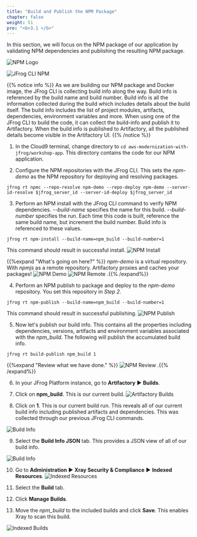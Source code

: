 ```yaml
---
title: "Build and Publish the NPM Package"
chapter: false
weight: 51
pre: "<b>3.1 </b>"
---
```


In this section, we will focus on the NPM package of our application by validating NPM dependencies and publishing the resulting NPM package.

![NPM Logo](/images/npm-logo.png)

![JFrog CLI NPM](/images/jfrog-cli-npm.svg)

{{% notice info %}}
As we are building our NPM package and Docker image, the JFrog CLI is collecting build info along the way. Build info is referenced by the build name and build number. Build info is all the information collected during the build which includes details about the build itself. The build info includes the list of project modules, artifacts, dependencies, environment variables and more. When using one of the JFrog CLI to build the code, it can collect the build-info and publish it to Artifactory. When the build info is published to Artifactory, all the published details become visible in the Artifactory UI. 
{{% /notice %}}

1. In the Cloud9 terminal, change directory to  `` cd aws-modernization-with-jfrog/workshop-app ``. This directory contains the code for our NPM application.

2. Configure the NPM repositories with the JFrog CLI. This sets the _npm-demo_ as the NPM repository for deploying and resolving packages.

``
jfrog rt npmc --repo-resolve npm-demo --repo-deploy npm-demo --server-id-resolve $jfrog_server_id --server-id-deploy $jfrog_server_id
``

3. Perform an NPM install with the JFrog CLI command to verify NPM dependencies. _--build-name_ specifies the name for this build. _--build-number_ specifies the run. Each time this code is built, reference the same build name, but increment the build number. Build info is referenced to these values.

``
jfrog rt npm-install --build-name=npm_build --build-number=1
``

This command should result in successful install.
![NPM Install](/images/npm-install.png)

{{%expand "What's going on here?" %}}
_npm-demo_ is a virtual repository. With _npmjs_ as a remote repository. Artifactory proxies and caches your packages!
![NPM Demo](/images/npm-demo.png)
![NPM Remote](/images/npm-remote.png)
.{{% /expand%}}

4. Perform an NPM publish to package and deploy to the _npm-demo_ repository. You set this repository in _Step 2_.

``
jfrog rt npm-publish --build-name=npm_build --build-number=1
``

This command should result in successful publishing.
![NPM Publish](/images/npm-publish.png)

5. Now let's publish our build info. This contains all the properties including dependencies, versions, artifacts and environment variables associated with the _npm_build_. The following will publish the accumulated build info.

``
jfrog rt build-publish npm_build 1
``

{{%expand "Review what we have done." %}}
![NPM Review](/images/npm-review.png)
.{{% /expand%}}

6. In your JFrog Platform instance, go to **Artifactory** ► **Builds**.

7. Click on **npm_build**. This is our current build. 
![Artifactory Builds](/images/artifactory-builds.png)

8. Click on **1**. This is our current build run. This reveals all of our current build info including published artifacts and dependencies. This was collected through our previous JFrog CLI commands.

![Build Info](/images/npm-build-info.png)

9. Select the **Build Info JSON** tab. This provides a JSON view of all of our build info.

![Build Info](/images/npm-build-info-json.png)

10. Go to **Administration** ► **Xray Security & Compliance** ► **Indexed Resources**.
![Indexed Resources](/images/indexed-resources.png)

11. Select the **Build** tab.

12. Click **Manage Builds**.

13. Move the _npm_build_ to the included builds and click **Save**. This enables Xray to scan this build.

![Indexed Builds](/images/indexed-builds.png)

